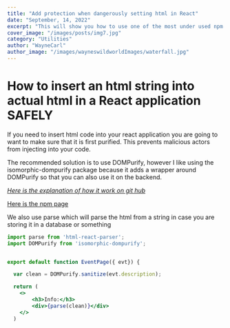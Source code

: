 ```yaml
---
title: "Add protection when dangerously setting html in React"
date: "September, 14, 2022"
excerpt: "This will show you how to use one of the most under used npm packages out there"
cover_image: "/images/posts/img7.jpg"
category: "Utilities"
author: "WayneCarl"
author_image: "/images/wayneswildworldImages/waterfall.jpg"
---
```


# How to insert an html string into actual html in a React application SAFELY

If you need to insert html code into your react application you are going to want to make sure that it is first purified. This prevents malicious actors from injecting into your code.

The recommended solution is to use DOMPurify, however I like using the isomorphic-dompurify package because it adds a wrapper around DOMPurify so that you can also use it on the backend.

<a href="https://github.com/kkomelin/isomorphic-dompurify" target="_blank">_Here is the explanation of how it work on git hub_ </a>

<a href="https://www.npmjs.com/package/isomorphic-dompurify/" target="_blank">Here is the npm page</a>

We also use parse which will parse the html from a string in case you are storing it in a database or something

```jsx
import parse from 'html-react-parser';
import DOMPurify from 'isomorphic-dompurify';


export default function EventPage({ evt}) {

  var clean = DOMPurify.sanitize(evt.description);

  return (
    <>
        <h3>Info:</h3>
        <div>{parse(clean)}</div>
    </>
  )
```

